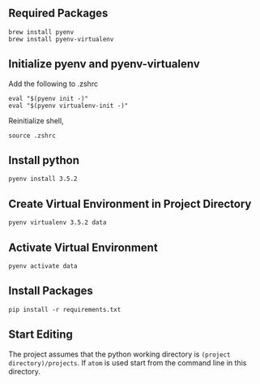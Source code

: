 ## Required Packages

```
brew install pyenv
brew install pyenv-virtualenv
```

## Initialize pyenv and pyenv-virtualenv

Add the following to .zshrc
```
eval "$(pyenv init -)"
eval "$(pyenv virtualenv-init -)"
```
Reinitialize shell,

```
source .zshrc
```

## Install python

```
pyenv install 3.5.2
```

## Create Virtual Environment in Project Directory

```
pyenv virtualenv 3.5.2 data
```

## Activate Virtual Environment

```
pyenv activate data
```

## Install Packages

```
pip install -r requirements.txt
```

## Start Editing

The project assumes that the python working directory is ```(project directory)/projects```. If ```atom``` is used start from the command line in this directory.
